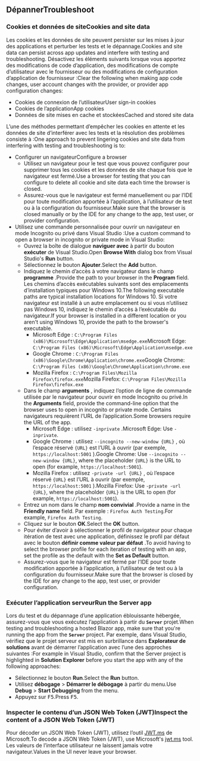 ## <a name="troubleshoot"></a><span data-ttu-id="76adb-101">Dépanner</span><span class="sxs-lookup"><span data-stu-id="76adb-101">Troubleshoot</span></span>

### <a name="cookies-and-site-data"></a><span data-ttu-id="76adb-102">Cookies et données de site</span><span class="sxs-lookup"><span data-stu-id="76adb-102">Cookies and site data</span></span>

<span data-ttu-id="76adb-103">Les cookies et les données de site peuvent persister sur les mises à jour des applications et perturber les tests et le dépannage.</span><span class="sxs-lookup"><span data-stu-id="76adb-103">Cookies and site data can persist across app updates and interfere with testing and troubleshooting.</span></span> <span data-ttu-id="76adb-104">Désactivez les éléments suivants lorsque vous apportez des modifications de code d’application, des modifications de compte d’utilisateur avec le fournisseur ou des modifications de configuration d’application de fournisseur :</span><span class="sxs-lookup"><span data-stu-id="76adb-104">Clear the following when making app code changes, user account changes with the provider, or provider app configuration changes:</span></span>

* <span data-ttu-id="76adb-105">Cookies de connexion de l’utilisateur</span><span class="sxs-lookup"><span data-stu-id="76adb-105">User sign-in cookies</span></span>
* <span data-ttu-id="76adb-106">Cookies de l’application</span><span class="sxs-lookup"><span data-stu-id="76adb-106">App cookies</span></span>
* <span data-ttu-id="76adb-107">Données de site mises en cache et stockées</span><span class="sxs-lookup"><span data-stu-id="76adb-107">Cached and stored site data</span></span>

<span data-ttu-id="76adb-108">L’une des méthodes permettant d’empêcher les cookies en attente et les données de site d’interférer avec les tests et la résolution des problèmes consiste à :</span><span class="sxs-lookup"><span data-stu-id="76adb-108">One approach to prevent lingering cookies and site data from interfering with testing and troubleshooting is to:</span></span>

* <span data-ttu-id="76adb-109">Configurer un navigateur</span><span class="sxs-lookup"><span data-stu-id="76adb-109">Configure a browser</span></span>
  * <span data-ttu-id="76adb-110">Utilisez un navigateur pour le test que vous pouvez configurer pour supprimer tous les cookies et les données de site chaque fois que le navigateur est fermé.</span><span class="sxs-lookup"><span data-stu-id="76adb-110">Use a browser for testing that you can configure to delete all cookie and site data each time the browser is closed.</span></span>
  * <span data-ttu-id="76adb-111">Assurez-vous que le navigateur est fermé manuellement ou par l’IDE pour toute modification apportée à l’application, à l’utilisateur de test ou à la configuration du fournisseur.</span><span class="sxs-lookup"><span data-stu-id="76adb-111">Make sure that the browser is closed manually or by the IDE for any change to the app, test user, or provider configuration.</span></span>
* <span data-ttu-id="76adb-112">Utilisez une commande personnalisée pour ouvrir un navigateur en mode Incognito ou privé dans Visual Studio :</span><span class="sxs-lookup"><span data-stu-id="76adb-112">Use a custom command to open a browser in incognito or private mode in Visual Studio:</span></span>
  * <span data-ttu-id="76adb-113">Ouvrez la boîte de dialogue **naviguer avec** à partir du bouton **exécuter** de Visual Studio.</span><span class="sxs-lookup"><span data-stu-id="76adb-113">Open **Browse With** dialog box from Visual Studio's **Run** button.</span></span>
  * <span data-ttu-id="76adb-114">Sélectionnez le bouton **Ajouter**.</span><span class="sxs-lookup"><span data-stu-id="76adb-114">Select the **Add** button.</span></span>
  * <span data-ttu-id="76adb-115">Indiquez le chemin d’accès à votre navigateur dans le champ **programme** .</span><span class="sxs-lookup"><span data-stu-id="76adb-115">Provide the path to your browser in the **Program** field.</span></span> <span data-ttu-id="76adb-116">Les chemins d’accès exécutables suivants sont des emplacements d’installation typiques pour Windows 10.</span><span class="sxs-lookup"><span data-stu-id="76adb-116">The following executable paths are typical installation locations for Windows 10.</span></span> <span data-ttu-id="76adb-117">Si votre navigateur est installé à un autre emplacement ou si vous n’utilisez pas Windows 10, indiquez le chemin d’accès à l’exécutable du navigateur.</span><span class="sxs-lookup"><span data-stu-id="76adb-117">If your browser is installed in a different location or you aren't using Windows 10, provide the path to the browser's executable.</span></span>
    * <span data-ttu-id="76adb-118">Microsoft Edge : `C:\Program Files (x86)\Microsoft\Edge\Application\msedge.exe`</span><span class="sxs-lookup"><span data-stu-id="76adb-118">Microsoft Edge: `C:\Program Files (x86)\Microsoft\Edge\Application\msedge.exe`</span></span>
    * <span data-ttu-id="76adb-119">Google Chrome : `C:\Program Files (x86)\Google\Chrome\Application\chrome.exe`</span><span class="sxs-lookup"><span data-stu-id="76adb-119">Google Chrome: `C:\Program Files (x86)\Google\Chrome\Application\chrome.exe`</span></span>
    * <span data-ttu-id="76adb-120">Mozilla Firefox : `C:\Program Files\Mozilla Firefox\firefox.exe`</span><span class="sxs-lookup"><span data-stu-id="76adb-120">Mozilla Firefox: `C:\Program Files\Mozilla Firefox\firefox.exe`</span></span>
  * <span data-ttu-id="76adb-121">Dans le champ **arguments** , indiquez l’option de ligne de commande utilisée par le navigateur pour ouvrir en mode Incognito ou privé.</span><span class="sxs-lookup"><span data-stu-id="76adb-121">In the **Arguments** field, provide the command-line option that the browser uses to open in incognito or private mode.</span></span> <span data-ttu-id="76adb-122">Certains navigateurs requièrent l’URL de l’application.</span><span class="sxs-lookup"><span data-stu-id="76adb-122">Some browsers require the URL of the app.</span></span>
    * <span data-ttu-id="76adb-123">Microsoft Edge : utilisez `-inprivate` .</span><span class="sxs-lookup"><span data-stu-id="76adb-123">Microsoft Edge: Use `-inprivate`.</span></span>
    * <span data-ttu-id="76adb-124">Google Chrome : utilisez `--incognito --new-window {URL}` , où l’espace réservé `{URL}` est l’URL à ouvrir (par exemple, `https://localhost:5001` ).</span><span class="sxs-lookup"><span data-stu-id="76adb-124">Google Chrome: Use `--incognito --new-window {URL}`, where the placeholder `{URL}` is the URL to open (for example, `https://localhost:5001`).</span></span>
    * <span data-ttu-id="76adb-125">Mozilla Firefox : utilisez `-private -url {URL}` , où l’espace réservé `{URL}` est l’URL à ouvrir (par exemple, `https://localhost:5001` ).</span><span class="sxs-lookup"><span data-stu-id="76adb-125">Mozilla Firefox: Use `-private -url {URL}`, where the placeholder `{URL}` is the URL to open (for example, `https://localhost:5001`).</span></span>
  * <span data-ttu-id="76adb-126">Entrez un nom dans le champ **nom convivial** .</span><span class="sxs-lookup"><span data-stu-id="76adb-126">Provide a name in the **Friendly name** field.</span></span> <span data-ttu-id="76adb-127">Par exemple : `Firefox Auth Testing`.</span><span class="sxs-lookup"><span data-stu-id="76adb-127">For example, `Firefox Auth Testing`.</span></span>
  * <span data-ttu-id="76adb-128">Cliquez sur le bouton **OK**.</span><span class="sxs-lookup"><span data-stu-id="76adb-128">Select the **OK** button.</span></span>
  * <span data-ttu-id="76adb-129">Pour éviter d’avoir à sélectionner le profil de navigateur pour chaque itération de test avec une application, définissez le profil par défaut avec le bouton **définir comme valeur par défaut** .</span><span class="sxs-lookup"><span data-stu-id="76adb-129">To avoid having to select the browser profile for each iteration of testing with an app, set the profile as the default with the **Set as Default** button.</span></span>
  * <span data-ttu-id="76adb-130">Assurez-vous que le navigateur est fermé par l’IDE pour toute modification apportée à l’application, à l’utilisateur de test ou à la configuration du fournisseur.</span><span class="sxs-lookup"><span data-stu-id="76adb-130">Make sure that the browser is closed by the IDE for any change to the app, test user, or provider configuration.</span></span>

### <a name="run-the-server-app"></a><span data-ttu-id="76adb-131">Exécuter l’application serveur</span><span class="sxs-lookup"><span data-stu-id="76adb-131">Run the Server app</span></span>

<span data-ttu-id="76adb-132">Lors du test et du dépannage d’une application éblouissante hébergée, assurez-vous que vous exécutez l’application à partir du **`Server`** projet.</span><span class="sxs-lookup"><span data-stu-id="76adb-132">When testing and troubleshooting a hosted Blazor app, make sure that you're running the app from the **`Server`** project.</span></span> <span data-ttu-id="76adb-133">Par exemple, dans Visual Studio, vérifiez que le projet serveur est mis en surbrillance dans **Explorateur de solutions** avant de démarrer l’application avec l’une des approches suivantes :</span><span class="sxs-lookup"><span data-stu-id="76adb-133">For example in Visual Studio, confirm that the Server project is highlighted in **Solution Explorer** before you start the app with any of the following approaches:</span></span>

* <span data-ttu-id="76adb-134">Sélectionnez le bouton **Run**.</span><span class="sxs-lookup"><span data-stu-id="76adb-134">Select the **Run** button.</span></span>
* <span data-ttu-id="76adb-135">Utilisez **débogage**  >  **Démarrer le débogage** à partir du menu.</span><span class="sxs-lookup"><span data-stu-id="76adb-135">Use **Debug** > **Start Debugging** from the menu.</span></span>
* <span data-ttu-id="76adb-136">Appuyez sur <kbd>F5</kbd>.</span><span class="sxs-lookup"><span data-stu-id="76adb-136">Press <kbd>F5</kbd>.</span></span>

### <a name="inspect-the-content-of-a-json-web-token-jwt"></a><span data-ttu-id="76adb-137">Inspecter le contenu d’un JSON Web Token (JWT)</span><span class="sxs-lookup"><span data-stu-id="76adb-137">Inspect the content of a JSON Web Token (JWT)</span></span>

<span data-ttu-id="76adb-138">Pour décoder un JSON Web Token (JWT), utilisez l’outil [JWT.ms](https://jwt.ms/) de Microsoft.</span><span class="sxs-lookup"><span data-stu-id="76adb-138">To decode a JSON Web Token (JWT), use Microsoft's [jwt.ms](https://jwt.ms/) tool.</span></span> <span data-ttu-id="76adb-139">Les valeurs de l’interface utilisateur ne laissent jamais votre navigateur.</span><span class="sxs-lookup"><span data-stu-id="76adb-139">Values in the UI never leave your browser.</span></span>
